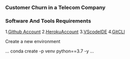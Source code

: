 ###  Customer Churn in a Telecom Company

###  Software And Tools Requirements

1.[Github Account](https://github.com)
2.[HerokuAccount](https://heroku.com)
3.[VScodeIDE](https://code.visualstudio.com)
4.[GitCLI](https://git-scm.com/book/en/v2/Getting-Started-The-Command-Line)

Create a new environment

...
conda create -p  venv python==3.7 -y
...
